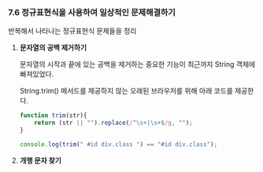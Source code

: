 ### 7.6 정규표현식을 사용하여 일상적인 문제해결하기

반복해서 나타나는 정규표현식 문제들을 정리

1. **문자열의 공백 제거하기**

   문자열의 시작과 끝에 있는 공백을 제거하는 중요한 기능이 최근까지 String 객체에 빠져있었다.

   String.trim() 메서드를 제공하지 않는 오래된 브라우저를 위해 아래 코드를 제공한다.

   ```javascript
   function trim(str){
       return (str || "").replace(/^\s+|\s+$/g, "");
   }
   
   console.log(trim(" #id div.class ") == "#id div.class");
   ```

2. **개행 문자 찾기**

   
